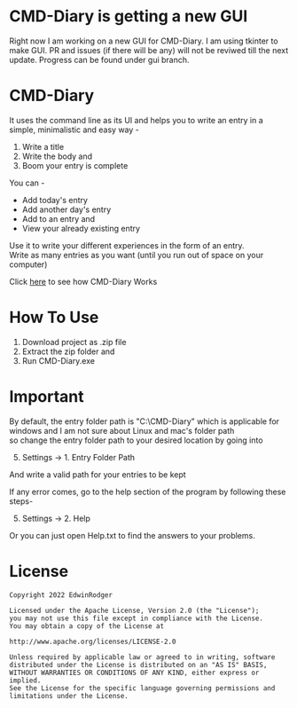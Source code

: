 # CMD-Diary is getting a new GUI
Right now I am working on a new GUI for CMD-Diary. I am using tkinter to make GUI. PR and issues (if there will be any) will not be reviwed till the next update. Progress can be found under gui branch.

# CMD-Diary
It uses the command line as its UI and helps you to write an entry in a simple, minimalistic and easy way -
1. Write a title
2. Write the body and
3. Boom your entry is complete

You can -
- Add today's entry
- Add another day's entry
- Add to an entry and
- View your already existing entry

Use it to write your different experiences in the form of an entry.<br>
Write as many entries as you want (until you run out of space on your computer)

Click [here](https://imgur.com/a/7v4WuSR) to see how CMD-Diary Works

# How To Use
1. Download project as .zip file<br>
2. Extract the zip folder and<br>
3. Run CMD-Diary.exe

# Important
By default, the entry folder path is "C:\CMD-Diary" which is applicable for windows and I am not sure about Linux and mac's folder path<br>
so change the entry folder path to your desired location by going into<br>

5. Settings -> 1. Entry Folder Path<br>

And write a valid path for your entries to be kept<br>

If any error comes, go to the help section of the program by following these steps-<br>

5. Settings -> 2. Help<br>

Or you can just open Help.txt to find the answers to your problems.

# License
    Copyright 2022 EdwinRodger

    Licensed under the Apache License, Version 2.0 (the "License");
    you may not use this file except in compliance with the License.
    You may obtain a copy of the License at

    http://www.apache.org/licenses/LICENSE-2.0

    Unless required by applicable law or agreed to in writing, software
    distributed under the License is distributed on an "AS IS" BASIS,
    WITHOUT WARRANTIES OR CONDITIONS OF ANY KIND, either express or implied.
    See the License for the specific language governing permissions and
    limitations under the License.
